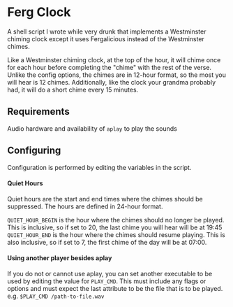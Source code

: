 # Ferg Clock
A shell script I wrote while very drunk that implements a Westminster chiming clock except it uses Fergalicious instead of the Westminster chimes.

Like a Westminster chiming clock, at the top of the hour, it will chime once for each hour before completing the "chime" with the rest of the verse.  Unlike the config options, the chimes are in 12-hour format, so the most you will hear is 12 chimes.  Additionally, like the clock your grandma probably had, it will do a short chime every 15 minutes.

## Requirements
Audio hardware and availability of `aplay` to play the sounds

## Configuring
Configuration is performed by editing the variables in the script.

#### Quiet Hours
Quiet hours are the start and end times where the chimes should be suppressed.  The hours are defined in 24-hour format.

`QUIET_HOUR_BEGIN` is the hour where the chimes should no longer be played. This is inclusive, so if set to 20, the last chime you will hear will be at 19:45
`QUIET_HOUR_END` is the hour where the chimes should resume playing. This is also inclusive, so if set to 7, the first chime of the day will be at 07:00.

#### Using another player besides aplay
If you do not or cannot use aplay, you can set another executable to be used by editing the value for `PLAY_CMD`.  This must include any flags or options and must expect the last attribute to be the file that is to be played.  e.g. `$PLAY_CMD /path-to-file.wav`



